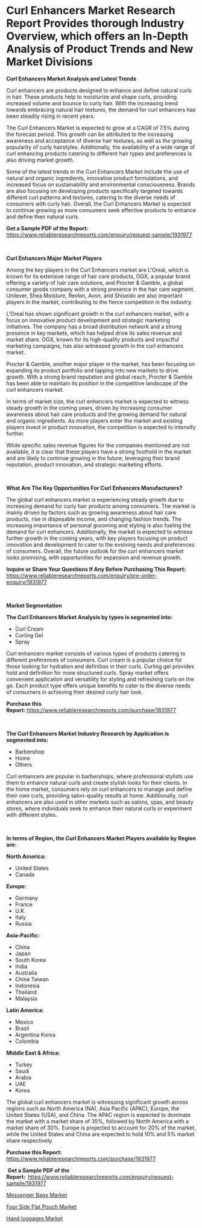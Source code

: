 <p><h1>Curl Enhancers Market Research Report Provides thorough Industry Overview, which offers an In-Depth Analysis of Product Trends and New Market Divisions</h1></p><p><strong>Curl Enhancers Market Analysis and Latest Trends</strong></p>
<p><p>Curl enhancers are products designed to enhance and define natural curls in hair. These products help to moisturize and shape curls, providing increased volume and bounce to curly hair. With the increasing trend towards embracing natural hair textures, the demand for curl enhancers has been steadily rising in recent years.</p><p>The Curl Enhancers Market is expected to grow at a CAGR of 7.5% during the forecast period. This growth can be attributed to the increasing awareness and acceptance of diverse hair textures, as well as the growing popularity of curly hairstyles. Additionally, the availability of a wide range of curl enhancing products catering to different hair types and preferences is also driving market growth.</p><p>Some of the latest trends in the Curl Enhancers Market include the use of natural and organic ingredients, innovative product formulations, and increased focus on sustainability and environmental consciousness. Brands are also focusing on developing products specifically targeted towards different curl patterns and textures, catering to the diverse needs of consumers with curly hair. Overall, the Curl Enhancers Market is expected to continue growing as more consumers seek effective products to enhance and define their natural curls.</p></p>
<p><strong>Get a Sample PDF of the Report:&nbsp;</strong> <a href="https://www.reliableresearchreports.com/enquiry/request-sample/1931977">https://www.reliableresearchreports.com/enquiry/request-sample/1931977</a></p>
<p>&nbsp;</p>
<p><strong>Curl Enhancers Major Market Players</strong></p>
<p><p>Among the key players in the Curl Enhancers market are L'Oreal, which is known for its extensive range of hair care products, OGX, a popular brand offering a variety of hair care solutions, and Procter & Gamble, a global consumer goods company with a strong presence in the hair care segment. Unilever, Shea Moisture, Revlon, Avon, and Shiseido are also important players in the market, contributing to the fierce competition in the industry.</p><p>L'Oreal has shown significant growth in the curl enhancers market, with a focus on innovative product development and strategic marketing initiatives. The company has a broad distribution network and a strong presence in key markets, which has helped drive its sales revenue and market share. OGX, known for its high-quality products and impactful marketing campaigns, has also witnessed growth in the curl enhancers market.</p><p>Procter & Gamble, another major player in the market, has been focusing on expanding its product portfolio and tapping into new markets to drive growth. With a strong brand reputation and global reach, Procter & Gamble has been able to maintain its position in the competitive landscape of the curl enhancers market.</p><p>In terms of market size, the curl enhancers market is expected to witness steady growth in the coming years, driven by increasing consumer awareness about hair care products and the growing demand for natural and organic ingredients. As more players enter the market and existing players invest in product innovation, the competition is expected to intensify further.</p><p>While specific sales revenue figures for the companies mentioned are not available, it is clear that these players have a strong foothold in the market and are likely to continue growing in the future, leveraging their brand reputation, product innovation, and strategic marketing efforts.</p></p>
<p>&nbsp;</p>
<p><strong>What Are The Key Opportunities For Curl Enhancers Manufacturers?</strong></p>
<p><p>The global curl enhancers market is experiencing steady growth due to increasing demand for curly hair products among consumers. The market is mainly driven by factors such as growing awareness about hair care products, rise in disposable income, and changing fashion trends. The increasing importance of personal grooming and styling is also fueling the demand for curl enhancers. Additionally, the market is expected to witness further growth in the coming years, with key players focusing on product innovation and development to cater to the evolving needs and preferences of consumers. Overall, the future outlook for the curl enhancers market looks promising, with opportunities for expansion and revenue growth.</p></p>
<p><strong>Inquire or Share Your Questions If Any Before Purchasing This Report:</strong> <a href="https://www.reliableresearchreports.com/enquiry/pre-order-enquiry/1931977">https://www.reliableresearchreports.com/enquiry/pre-order-enquiry/1931977</a></p>
<p>&nbsp;</p>
<p><strong>Market Segmentation</strong></p>
<p><strong>The Curl Enhancers Market Analysis by types is segmented into:</strong></p>
<p><ul><li>Curl Cream</li><li>Curling Gel</li><li>Spray</li></ul></p>
<p><p>Curl enhancers market consists of various types of products catering to different preferences of consumers. Curl cream is a popular choice for those looking for hydration and definition in their curls. Curling gel provides hold and definition for more structured curls. Spray market offers convenient application and versatility for styling and refreshing curls on the go. Each product type offers unique benefits to cater to the diverse needs of consumers in achieving their desired curly hair look.</p></p>
<p><strong>Purchase this Report:&nbsp;</strong><a href="https://www.reliableresearchreports.com/purchase/1931977">https://www.reliableresearchreports.com/purchase/1931977</a></p>
<p>&nbsp;</p>
<p><strong>The Curl Enhancers Market Industry Research by Application is segmented into:</strong></p>
<p><ul><li>Barbershop</li><li>Home</li><li>Others</li></ul></p>
<p><p>Curl enhancers are popular in barbershops, where professional stylists use them to enhance natural curls and create stylish looks for their clients. In the home market, consumers rely on curl enhancers to manage and define their own curls, providing salon-quality results at home. Additionally, curl enhancers are also used in other markets such as salons, spas, and beauty stores, where individuals seek to enhance their natural curls or experiment with different styles.</p></p>
<p>&nbsp;</p>
<p><strong>In terms of Region, the Curl Enhancers Market Players available by Region are:</strong></p>
<p>
    <p> <strong> North America: </strong>
        <ul>
            <li>United States</li>
            <li>Canada</li>
        </ul>
        </p> 
    <p> <strong> Europe: </strong>
        <ul>
            <li>Germany</li>
            <li>France</li>
            <li>U.K.</li>
            <li>Italy</li>
            <li>Russia</li>
        </ul>
        </p> 
    <p> <strong> Asia-Pacific: </strong>
        <ul>
            <li>China</li>
            <li>Japan</li>
            <li>South Korea</li>
            <li>India</li>
            <li>Australia</li>
            <li>China Taiwan</li>
            <li>Indonesia</li>
            <li>Thailand</li>
            <li>Malaysia</li>
        </ul>
        </p> 
    <p> <strong> Latin America: </strong>
        <ul>
            <li>Mexico</li>
            <li>Brazil</li>
            <li>Argentina Korea</li>
            <li>Colombia</li>
        </ul>
        </p> 
    <p> <strong> Middle East & Africa: </strong>
        <ul>
            <li>Turkey</li>
            <li>Saudi</li>
            <li>Arabia</li>
            <li>UAE</li>
            <li>Korea</li>
        </ul>
    </p>
    </p>
<p><p>The global curl enhancers market is witnessing significant growth across regions such as North America (NA), Asia Pacific (APAC), Europe, the United States (USA), and China. The APAC region is expected to dominate the market with a market share of 35%, followed by North America with a market share of 30%. Europe is projected to account for 20% of the market, while the United States and China are expected to hold 10% and 5% market share respectively.</p></p>
<p><strong>Purchase this Report: </strong><a href="https://www.reliableresearchreports.com/purchase/1931977">https://www.reliableresearchreports.com/purchase/1931977</a></p>
<p>&nbsp;<strong>Get a Sample PDF of the Report:&nbsp;&nbsp;</strong><a href="https://www.reliableresearchreports.com/enquiry/request-sample/1931977">https://www.reliableresearchreports.com/enquiry/request-sample/1931977</a></p>
<p><strong></strong></p>
<p><p><a href="https://github.com/kufem1/Market-Research-Report-List-1/blob/main/messenger-bags-market.md">Messenger Bags Market</a></p><p><a href="https://github.com/kosella/Market-Research-Report-List-2/blob/main/four-side-flat-pouch-market.md">Four Side Flat Pouch Market</a></p><p><a href="https://github.com/singletonthaxterkelliehr2df/Market-Research-Report-List-1/blob/main/hand-luggages-market.md">Hand luggages Market</a></p></p>